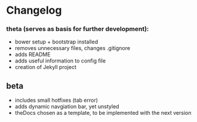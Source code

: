 Changelog
=========

### theta (serves as basis for further development):
- bower setup + bootstrap installed
- removes unnecessary files, changes .gitignore
- adds README
- adds useful information to config file
- creation of Jekyll project


## beta
- includes small hotfixes (tab error)
- adds dynamic navgiation bar, yet unstyled
- theDocs chosen as a template, to be implemented with the next version